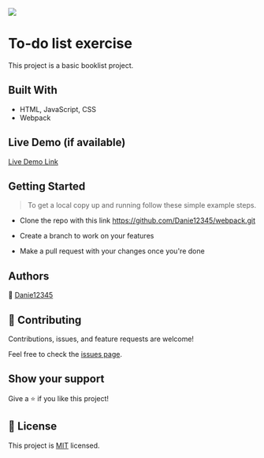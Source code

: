 ![](https://img.shields.io/badge/Microverse-blueviolet)

# To-do list exercise

This project is a basic booklist project.

## Built With

- HTML, JavaScript, CSS
- Webpack

## Live Demo (if available)

[Live Demo Link](https://danie12345.github.io/todo-list/)

## Getting Started

> To get a local copy up and running follow these simple example steps.

- Clone the repo with this link https://github.com/Danie12345/webpack.git

- Create a branch to work on your features

- Make a pull request with your changes once you're done

## Authors

👤 [Danie12345](https://github.com/Danie12345)

## 🤝 Contributing

Contributions, issues, and feature requests are welcome!

Feel free to check the [issues page](../../issues/).

## Show your support

Give a ⭐️ if you like this project!

## 📝 License

This project is [MIT](./MIT.md) licensed.
